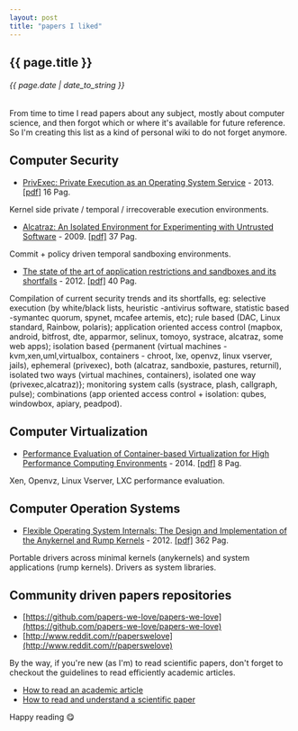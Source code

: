 ```yaml
---
layout: post
title: "papers I liked"
---
```


## {{ page.title }}

###### {{ page.date | date_to_string }}

From time to time I read papers about any subject, mostly about computer science, and then forgot which or where it's available for future reference. So I'm creating this list as a kind of personal wiki to do not forget anymore.

## Computer Security

- [PrivExec: Private Execution as an Operating System Service](http://www.iseclab.org/papers/sp2013privexec) - 2013. [[pdf]](http://f.javier.io/rep/papers/sp2013privexec.pdf) 16 Pag.

Kernel side private / temporal / irrecoverable execution environments.

- [Alcatraz: An Isolated Environment for Experimenting with Untrusted Software](https://www.comp.nus.edu.sg/~liangzk/papers/tissec09.pdf) - 2009. [[pdf]](http://f.javier.io/rep/papers/alcatraz-an-isolated-environment-for-experimenting-with-untrusted-software.pdf) 37 Pag.

Commit + policy driven temporal sandboxing environments.

- [The state of the art of application restrictions and sandboxes and its shortfalls](http://citeseerx.ist.psu.edu/viewdoc/download?doi=10.1.1.300.4042&rep=rep1&type=pdf) - 2012. [[pdf]](http://f.javier.io/rep/papers/state-of-art-of-application-restrictions-and-sandboxes-2012.pdf) 40 Pag.

Compilation of current security trends and its shortfalls, eg: selective execution (by white/black lists, heuristic -antivirus software, statistic based -symantec quorum, spynet, mcafee artemis, etc); rule based (DAC, Linux standard, Rainbow, polaris); application oriented access control (mapbox, android, bitfrost, dte, apparmor, selinux, tomoyo, systrace, alcatraz, some web apps); isolation based {permanent (virtual machines - kvm,xen,uml,virtualbox, containers - chroot, lxe, openvz, linux vserver, jails), ephemeral (privexec), both (alcatraz, sandboxie, pastures, returnil), isolated two ways (virtual machines, containers), isolated one way (privexec,alcatraz)}; monitoring system calls (systrace, plash, callgraph, pulse); combinations (app oriented access control + isolation: qubes, windowbox, apiary, peadpod).

## Computer Virtualization

- [Performance Evaluation of Container-based Virtualization for High Performance Computing Environments](http://marceloneves.org/papers/pdp2013-containers.pdf) - 2014. [[pdf]](http://f.javier.io/rep/papers/pdp2013-containers.pdf) 8 Pag.

Xen, Openvz, Linux Vserver, LXC performance evaluation.

## Computer Operation Systems

- [Flexible Operating System Internals: The Design and Implementation of the Anykernel and Rump Kernels](http://lib.tkk.fi/Diss/2012/isbn9789526049175/isbn9789526049175.pdf) - 2012. [[pdf]](http://f.javier.io/rep/papers/anykernel-rump-kernel-isbn9789526049175.pdf) 362 Pag.

Portable drivers across minimal kernels (anykernels) and system applications (rump kernels). Drivers as system libraries.

## Community driven papers repositories

- [https://github.com/papers-we-love/papers-we-love](https://github.com/papers-we-love/papers-we-love)
- [http://www.reddit.com/r/paperswelove](http://www.reddit.com/r/paperswelove)

By the way, if you're new (as I'm) to read scientific papers, don't forget to checkout the guidelines to read efficiently academic articles.

- [How to read an academic article](http://organizationsandmarkets.com/2010/08/31/how-to-read-an-academic-article/)
- [How to read and understand a scientific paper](http://violentmetaphors.com/2013/08/25/how-to-read-and-understand-a-scientific-paper-2/)

Happy reading &#128523;
